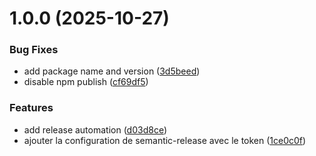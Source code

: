 # 1.0.0 (2025-10-27)


### Bug Fixes

* add package name and version ([3d5beed](https://github.com/EliasMez/nyc-taxi-pipeline/commit/3d5beeddfd5ae81de1d0034d4a0b29365d198572))
* disable npm publish ([cf69df5](https://github.com/EliasMez/nyc-taxi-pipeline/commit/cf69df5ad614f33a36fa1dd9218e946bed6ff23a))


### Features

* add release automation ([d03d8ce](https://github.com/EliasMez/nyc-taxi-pipeline/commit/d03d8cee3d58beeb8a2e54e73d5138b282117273))
* ajouter la configuration de semantic-release avec le token ([1ce0c0f](https://github.com/EliasMez/nyc-taxi-pipeline/commit/1ce0c0f0374d20b3260da531a671031acf64e2ad))
